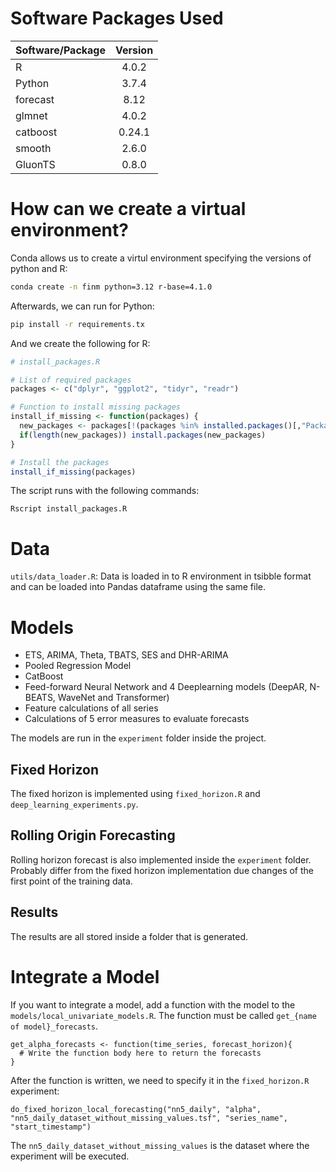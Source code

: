 # Software Packages Used
| Software/Package       | Version        | 
|------------------------|:--------------:|
| R                      |  4.0.2         |
| Python                 |  3.7.4         |
| forecast               |  8.12          |
| glmnet                 |  4.0.2         |
| catboost               |  0.24.1        |
| smooth                 |  2.6.0         |
| GluonTS                |  0.8.0         |

# How can we create a virtual environment?
Conda allows us to create a virtul environment specifying the versions of python and R:

```bash
conda create -n finm python=3.12 r-base=4.1.0
```

Afterwards, we can run for Python:

```bash
pip install -r requirements.tx
```

And we create the following for R:

```R
# install_packages.R

# List of required packages
packages <- c("dplyr", "ggplot2", "tidyr", "readr")

# Function to install missing packages
install_if_missing <- function(packages) {
  new_packages <- packages[!(packages %in% installed.packages()[,"Package"])]
  if(length(new_packages)) install.packages(new_packages)
}

# Install the packages
install_if_missing(packages)
```

The script runs with the following commands:

```
Rscript install_packages.R
```


# Data
`utils/data_loader.R`: Data is loaded in to R environment in tsibble format and can be loaded into Pandas dataframe using the same file.

# Models
- ETS, ARIMA, Theta, TBATS, SES and DHR-ARIMA
- Pooled Regression Model
- CatBoost
- Feed-forward Neural Network and 4 Deeplearning models (DeepAR, N-BEATS, WaveNet and Transformer)
- Feature calculations of all series
- Calculations of 5 error measures to evaluate forecasts

The models are run in the `experiment` folder inside the project.

## Fixed Horizon
The fixed horizon is implemented using `fixed_horizon.R` and `deep_learning_experiments.py`.

## Rolling Origin Forecasting
Rolling horizon forecast is also implemented inside the `experiment` folder. Probably differ from the fixed horizon implementation due changes of the first point of the training data.

## Results 
The results are all stored inside a folder that is generated.

# Integrate a Model
If you want to integrate a model, add a function with the model to the `models/local_univariate_models.R`. The function must be called `get_{name of model}_forecasts`.

```
get_alpha_forecasts <- function(time_series, forecast_horizon){
  # Write the function body here to return the forecasts
}
```

After the function is written, we need to specify it in the `fixed_horizon.R` experiment:

```
do_fixed_horizon_local_forecasting("nn5_daily", "alpha", "nn5_daily_dataset_without_missing_values.tsf", "series_name", "start_timestamp")
```

The `nn5_daily_dataset_without_missing_values` is the dataset where the experiment will be executed.




